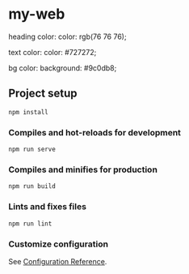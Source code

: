 # my-web
heading color:
color: rgb(76 76 76);

text color:
color: #727272;

bg color:
background: #9c0db8;



## Project setup
```
npm install
```

### Compiles and hot-reloads for development
```
npm run serve
```

### Compiles and minifies for production
```
npm run build
```

### Lints and fixes files
```
npm run lint
```

### Customize configuration
See [Configuration Reference](https://cli.vuejs.org/config/).
